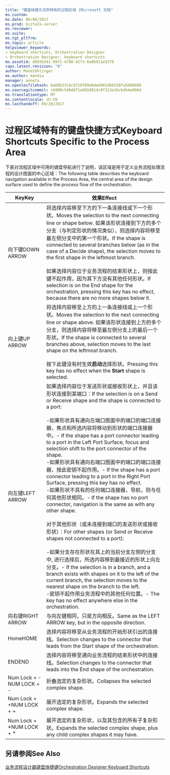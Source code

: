 ```yaml
---
title: "键盘快捷方式所特有的过程区域 |Microsoft 文档"
ms.custom: 
ms.date: 06/08/2017
ms.prod: biztalk-server
ms.reviewer: 
ms.suite: 
ms.tgt_pltfrm: 
ms.topic: article
helpviewer_keywords:
- keyboard shortcuts, Orchestration Designer
- Orchestration Designer, keyboard shortcuts
ms.assetid: d993d341-99f2-4788-b1f3-6a8b911e5278
caps.latest.revision: "8"
author: MandiOhlinger
ms.author: mandia
manager: anneta
ms.openlocfilehash: ba60b23c6c8719789e8de6903dbb538fa5088b08
ms.sourcegitcommit: cb908c540d8f1a692d01dc8f313e16cb4b4e696d
ms.translationtype: MT
ms.contentlocale: zh-CN
ms.lasthandoff: 09/20/2017
---
```

# <a name="keyboard-shortcuts-specific-to-the-process-area"></a><span data-ttu-id="e0b78-102">过程区域特有的键盘快捷方式</span><span class="sxs-lookup"><span data-stu-id="e0b78-102">Keyboard Shortcuts Specific to the Process Area</span></span>
<span data-ttu-id="e0b78-103">下表对流程区域中可用的键盘导航进行了说明，该区域是用于定义业务流程处理流程的设计图面的中心区域：</span><span class="sxs-lookup"><span data-stu-id="e0b78-103">The following table describes the keyboard navigation available in the Process Area, the central area of the design surface used to define the process flow of the orchestration.</span></span>  
  
|<span data-ttu-id="e0b78-104">Key</span><span class="sxs-lookup"><span data-stu-id="e0b78-104">Key</span></span>|<span data-ttu-id="e0b78-105">效果</span><span class="sxs-lookup"><span data-stu-id="e0b78-105">Effect</span></span>|  
|---------|------------|  
|<span data-ttu-id="e0b78-106">向下键</span><span class="sxs-lookup"><span data-stu-id="e0b78-106">DOWN ARROW</span></span>|<span data-ttu-id="e0b78-107">将选择内容移至下方的下一条连接线或下一个形状。</span><span class="sxs-lookup"><span data-stu-id="e0b78-107">Moves the selection to the next connecting line or shape below.</span></span> <span data-ttu-id="e0b78-108">如果该形状连接到下方的多个分支（与判定形状的情况类似），则选择内容将移至最左侧分支中的第一个形状。</span><span class="sxs-lookup"><span data-stu-id="e0b78-108">If the shape is connected to several branches below (as in the case of a Decide shape), the selection moves to the first shape in the leftmost branch.</span></span><br /><br /> <span data-ttu-id="e0b78-109">如果选择内容位于业务流程的结束形状上，则按此键不起作用，因为其下方没有其他任何形状。</span><span class="sxs-lookup"><span data-stu-id="e0b78-109">If selection is on the End shape for the orchestration, pressing this key has no effect, because there are no more shapes below it.</span></span>|  
|<span data-ttu-id="e0b78-110">向上键</span><span class="sxs-lookup"><span data-stu-id="e0b78-110">UP ARROW</span></span>|<span data-ttu-id="e0b78-111">将选择内容移至上方的上一条连接线或上一个形状。</span><span class="sxs-lookup"><span data-stu-id="e0b78-111">Moves the selection to the next connecting line or shape above.</span></span> <span data-ttu-id="e0b78-112">如果该形状连接到上方的多个分支，则选择内容将移至最左侧分支上的最后一个形状。</span><span class="sxs-lookup"><span data-stu-id="e0b78-112">If the shape is connected to several branches above, selection moves to the last shape on the leftmost branch.</span></span><br /><br /> <span data-ttu-id="e0b78-113">按下此键没有时生效**启动**选择形状。</span><span class="sxs-lookup"><span data-stu-id="e0b78-113">Pressing this key has no effect when the **Start** shape is selected.</span></span>|  
|<span data-ttu-id="e0b78-114">向左键</span><span class="sxs-lookup"><span data-stu-id="e0b78-114">LEFT ARROW</span></span>|<span data-ttu-id="e0b78-115">如果选择内容位于发送形状或接收形状上，并且该形状连接到某端口：</span><span class="sxs-lookup"><span data-stu-id="e0b78-115">If the selection is on a Send or Receive shape and the shape is connected to a port:</span></span><br /><br /> <span data-ttu-id="e0b78-116">-如果形状具有通向左端口图面中的端口的端口连接器，焦点和所选内容将移动到形状的端口连接器中。</span><span class="sxs-lookup"><span data-stu-id="e0b78-116">-   If the shape has a port connector leading to a port in the Left Port Surface, focus and selection shift to the port connector of the shape.</span></span><br /><span data-ttu-id="e0b78-117">-如果形状具有通向右端口图面中的端口的端口连接器，按此密钥不起作用。</span><span class="sxs-lookup"><span data-stu-id="e0b78-117">-   If the shape has a port connector leading to a port in the Right Port Surface, pressing this key has no effect.</span></span><br /><span data-ttu-id="e0b78-118">-如果形状不具有的任何端口连接器，导航，则与任何其他形状相同。</span><span class="sxs-lookup"><span data-stu-id="e0b78-118">-   If the shape has no port connector, navigation is the same as with any other shape.</span></span><br /><br /> <span data-ttu-id="e0b78-119">对于其他形状（或未连接到端口的发送形状或接收形状）：</span><span class="sxs-lookup"><span data-stu-id="e0b78-119">For other shapes (or Send or Receive shapes not connected to a port):</span></span><br /><br /> <span data-ttu-id="e0b78-120">-如果分支存在形状在其上的当前分支左侧的分支中, 进行选择后，所选内容移到最接近的形状上向左分支。</span><span class="sxs-lookup"><span data-stu-id="e0b78-120">-   If the selection is in a branch, and a branch exists with shapes on it to the left of the current branch, the selection moves to the nearest shape on the branch to the left.</span></span><br /><span data-ttu-id="e0b78-121">-密钥不起作用业务流程中的其他任何位置。</span><span class="sxs-lookup"><span data-stu-id="e0b78-121">-   The key has no effect anywhere else in the orchestration.</span></span>|  
|<span data-ttu-id="e0b78-122">向右键</span><span class="sxs-lookup"><span data-stu-id="e0b78-122">RIGHT ARROW</span></span>|<span data-ttu-id="e0b78-123">与向左键相同，只是方向相反。</span><span class="sxs-lookup"><span data-stu-id="e0b78-123">Same as the LEFT ARROW key, but in the opposite direction.</span></span>|  
|<span data-ttu-id="e0b78-124">Home</span><span class="sxs-lookup"><span data-stu-id="e0b78-124">HOME</span></span>|<span data-ttu-id="e0b78-125">选择内容将移至从业务流程的开始形状引出的连接线。</span><span class="sxs-lookup"><span data-stu-id="e0b78-125">Selection changes to the connector that leads from the Start shape of the orchestration.</span></span>|  
|<span data-ttu-id="e0b78-126">END</span><span class="sxs-lookup"><span data-stu-id="e0b78-126">END</span></span>|<span data-ttu-id="e0b78-127">选择内容将移至通向业务流程的结束形状中的连接线。</span><span class="sxs-lookup"><span data-stu-id="e0b78-127">Selection changes to the connector that leads into the End shape of the orchestration.</span></span>|  
|<span data-ttu-id="e0b78-128">Num Lock + -</span><span class="sxs-lookup"><span data-stu-id="e0b78-128">NUM LOCK + -</span></span>|<span data-ttu-id="e0b78-129">折叠选定的复杂形状。</span><span class="sxs-lookup"><span data-stu-id="e0b78-129">Collapses the selected complex shape.</span></span>|  
|<span data-ttu-id="e0b78-130">Num Lock + +</span><span class="sxs-lookup"><span data-stu-id="e0b78-130">NUM LOCK + +</span></span>|<span data-ttu-id="e0b78-131">展开选定的复杂形状。</span><span class="sxs-lookup"><span data-stu-id="e0b78-131">Expands the selected complex shape.</span></span>|  
|<span data-ttu-id="e0b78-132">Num Lock + *</span><span class="sxs-lookup"><span data-stu-id="e0b78-132">NUM LOCK + *</span></span>|<span data-ttu-id="e0b78-133">展开选定的复杂形状，以及其包含的所有子复杂形状。</span><span class="sxs-lookup"><span data-stu-id="e0b78-133">Expands the selected complex shape, plus any child complex shapes it may have.</span></span>|  
  
## <a name="see-also"></a><span data-ttu-id="e0b78-134">另请参阅</span><span class="sxs-lookup"><span data-stu-id="e0b78-134">See Also</span></span>  
 [<span data-ttu-id="e0b78-135">业务流程设计器键盘快捷键</span><span class="sxs-lookup"><span data-stu-id="e0b78-135">Orchestration Designer Keyboard Shortcuts</span></span>](../core/orchestration-designer-keyboard-shortcuts.md)